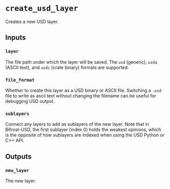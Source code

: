# `create_usd_layer`

Creates a new USD layer.

## Inputs

### `layer`

The file path under which the layer will be saved. The `usd` (generic), `usda` (ASCII text), and `usdc` (crate binary) formats are supported.

### `file_format`

Whether to create this layer as a USD binary or ASCII file. Switching a `.usd` file to write as ascii text without changing the filename can be useful for debugging USD output. 

### `sublayers`

Connect any layers to add as sublayers of the new layer. Note that in Bifrost-USD, the first sublayer (index 0) holds the weakest opinions, which is the opposite of how sublayers are indexed when using the USD Python or C++ API.

## Outputs

### `new_layer`

The new layer.
